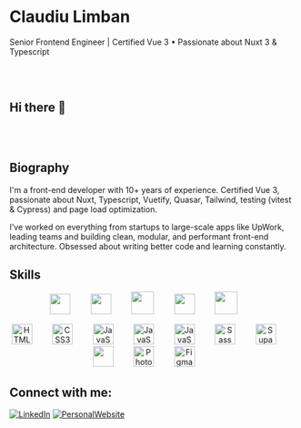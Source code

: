 # Claudiu Limban
Senior Frontend Engineer | Certified Vue 3 • Passionate about Nuxt 3 & Typescript

<br /><br />

## Hi there 👋

<br /><br />

## **Biography**

I'm a front-end developer with 10+ years of experience. Certified Vue 3, passionate about Nuxt, Typescript, Vuetify, Quasar, Tailwind, testing (vitest & Cypress) and page load optimization.

I’ve worked on everything from startups to large-scale apps like UpWork, leading teams and building clean, modular, and performant front-end architecture. Obsessed about writing better code and learning constantly.

## **Skills**

<p align="center">
  <a href="https://nuxt.com/" target="_blank" alt="Nuxt"><img width="36" src="https://nuxt.com/assets/design-kit/icon-green.svg" /></a>&nbsp;&nbsp;&nbsp;&nbsp;&nbsp;&nbsp;&nbsp;&nbsp;
<a href="https://vuejs.org/" target="_blank" alt="Vue"><img width="36" src="https://vuejs.org/images/logo.png"></a>&nbsp;&nbsp;&nbsp;&nbsp;&nbsp;&nbsp;&nbsp;&nbsp;
<a href="https://tailwindcss.com/" target="_blank" alt="Tailwindcss"><img height="40" src="https://icon.icepanel.io/Technology/svg/Tailwind-CSS.svg"/></a>&nbsp;&nbsp;&nbsp;&nbsp;&nbsp;&nbsp;&nbsp;&nbsp;
<a href="https://www.typescriptlang.org/" target="_blank" alt="Typescript"><img width="36" src="https://upload.wikimedia.org/wikipedia/commons/thumb/4/4c/Typescript_logo_2020.svg/1200px-Typescript_logo_2020.svg.png" /></a>&nbsp;&nbsp;&nbsp;&nbsp;&nbsp;&nbsp;&nbsp;&nbsp;
<a href="https://vitest.dev/" target="_blank" alt="Vitest"><img height="40" src="https://vitest.dev/logo.svg" /></a>&nbsp;&nbsp;&nbsp;&nbsp;&nbsp;&nbsp;&nbsp;&nbsp;
</p>

<p align="center">
<a href="https://developer.mozilla.org/en-US/docs/Glossary/HTML5" target="_blank" rel="noreferrer"><img src="https://raw.githubusercontent.com/danielcranney/readme-generator/main/public/icons/skills/html5-colored.svg" width="36" height="36" alt="HTML5" /></a>&nbsp;&nbsp;&nbsp;&nbsp;&nbsp;&nbsp;&nbsp;&nbsp;
<a href="https://www.w3.org/TR/CSS/#css" target="_blank" rel="noreferrer"><img src="https://raw.githubusercontent.com/danielcranney/readme-generator/main/public/icons/skills/css3-colored.svg" width="36" height="36" alt="CSS3" /></a>&nbsp;&nbsp;&nbsp;&nbsp;&nbsp;&nbsp;&nbsp;&nbsp;
<a href="https://developer.mozilla.org/en-US/docs/Web/JavaScript" target="_blank" rel="noreferrer"><img src="https://raw.githubusercontent.com/danielcranney/readme-generator/main/public/icons/skills/javascript-colored.svg" width="36" height="36" alt="JavaScript" /></a>&nbsp;&nbsp;&nbsp;&nbsp;&nbsp;&nbsp;&nbsp;&nbsp;
<a href="https://quasar.dev/" target="_blank" rel="noreferrer"><img src="https://cdn.quasar.dev/logo-v2/svg/logo-dark.svg" width="36" height="36" alt="JavaScript" /></a>&nbsp;&nbsp;&nbsp;&nbsp;&nbsp;&nbsp;&nbsp;&nbsp;
<a href="https://vuetifyjs.com/en/" target="_blank" rel="noreferrer"><img src="https://cdn.cosmicjs.com/6fb09f00-1548-11f0-91ec-af6adca2ead2-v-logo-1.svg" width="36" height="36" alt="JavaScript" /></a>&nbsp;&nbsp;&nbsp;&nbsp;&nbsp;&nbsp;&nbsp;&nbsp;  
<a href="https://sass-lang.com/" target="_blank" rel="noreferrer"><img src="https://raw.githubusercontent.com/danielcranney/readme-generator/main/public/icons/skills/sass-colored.svg" width="36" height="36" alt="Sass" /></a>&nbsp;&nbsp;&nbsp;&nbsp;&nbsp;&nbsp;&nbsp;&nbsp;
<a href="https://supabase.io/" target="_blank" rel="noreferrer"><img src="https://raw.githubusercontent.com/danielcranney/readme-generator/main/public/icons/skills/supabase-colored.svg" width="36" height="36" alt="Supabase" /></a>&nbsp;&nbsp;&nbsp;&nbsp;&nbsp;&nbsp;&nbsp;&nbsp;
<a href="https://www.netlify.com/" target="_blank" alt="Netlify"><img height="36" src="https://logosandtypes.com/wp-content/uploads/2023/03/netlify.svg" /></a>&nbsp;&nbsp;&nbsp;&nbsp;&nbsp;&nbsp;&nbsp;&nbsp;
<a href="https://www.adobe.com/uk/products/photoshop.html" target="_blank" rel="noreferrer"><img src="https://raw.githubusercontent.com/danielcranney/readme-generator/main/public/icons/skills/photoshop-colored.svg" width="36" height="36" alt="Photoshop" /></a>&nbsp;&nbsp;&nbsp;&nbsp;&nbsp;&nbsp;&nbsp;&nbsp;
<a href="https://www.figma.com/" target="_blank" rel="noreferrer"><img src="https://raw.githubusercontent.com/danielcranney/readme-generator/main/public/icons/skills/figma-colored.svg" width="36" height="36" alt="Figma" /></a>&nbsp;&nbsp;&nbsp;&nbsp;&nbsp;&nbsp;&nbsp;&nbsp;
</p>

## **Connect with me:**
[![LinkedIn](https://img.shields.io/badge/LinkedIn-0077B5?style=for-the-badge&style=social&logo=linkedin&logoColor=white)](https://www.linkedin.com/in/claudiulimban/)
[![PersonalWebsite](https://img.shields.io/badge/personal-website-blue?color=0f74b2)](https://claudiu.limban.ro)


<!--
**sofuxro/sofuxro** is a ✨ _special_ ✨ repository because its `README.md` (this file) appears on your GitHub profile.

Here are some ideas to get you started:

- 🔭 I’m currently working on ...
- 🌱 I’m currently learning ...
- 👯 I’m looking to collaborate on ...
- 🤔 I’m looking for help with ...
- 💬 Ask me about ...
- 📫 How to reach me: ...
- 😄 Pronouns: ...
- ⚡ Fun fact: ...
-->
